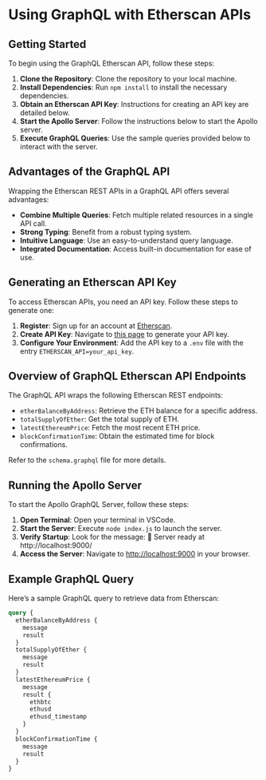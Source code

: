 # Using GraphQL with Etherscan APIs

## Getting Started

To begin using the GraphQL Etherscan API, follow these steps:

1. **Clone the Repository**: Clone the repository to your local machine.
2. **Install Dependencies**: Run `npm install` to install the necessary dependencies.
3. **Obtain an Etherscan API Key**: Instructions for creating an API key are detailed below.
4. **Start the Apollo Server**: Follow the instructions below to start the Apollo server.
5. **Execute GraphQL Queries**: Use the sample queries provided below to interact with the server.

## Advantages of the GraphQL API

Wrapping the Etherscan REST APIs in a GraphQL API offers several advantages:

- **Combine Multiple Queries**: Fetch multiple related resources in a single API call.
- **Strong Typing**: Benefit from a robust typing system.
- **Intuitive Language**: Use an easy-to-understand query language.
- **Integrated Documentation**: Access built-in documentation for ease of use.

## Generating an Etherscan API Key

To access Etherscan APIs, you need an API key. Follow these steps to generate one:

1. **Register**: Sign up for an account at [Etherscan](https://etherscan.io/register).
2. **Create API Key**: Navigate to [this page](https://etherscan.io/myapikey) to generate your API key.
3. **Configure Your Environment**: Add the API key to a `.env` file with the entry `ETHERSCAN_API=your_api_key`.

## Overview of GraphQL Etherscan API Endpoints

The GraphQL API wraps the following Etherscan REST endpoints:

- `etherBalanceByAddress`: Retrieve the ETH balance for a specific address.
- `totalSupplyOfEther`: Get the total supply of ETH.
- `latestEthereumPrice`: Fetch the most recent ETH price.
- `blockConfirmationTime`: Obtain the estimated time for block confirmations.

Refer to the `schema.graphql` file for more details.

## Running the Apollo Server

To start the Apollo GraphQL Server, follow these steps:

1. **Open Terminal**: Open your terminal in VSCode.
2. **Start the Server**: Execute `node index.js` to launch the server.
3. **Verify Startup**: Look for the message: 🚀 Server ready at http://localhost:9000/
4. **Access the Server**: Navigate to [http://localhost:9000](http://localhost:9000) in your browser.

## Example GraphQL Query

Here’s a sample GraphQL query to retrieve data from Etherscan:

```graphql
query {
  etherBalanceByAddress {
    message
    result
  }
  totalSupplyOfEther {
    message
    result
  }
  latestEthereumPrice {
    message
    result {
      ethbtc
      ethusd
      ethusd_timestamp
    }
  }
  blockConfirmationTime {
    message
    result
  }
}
```
